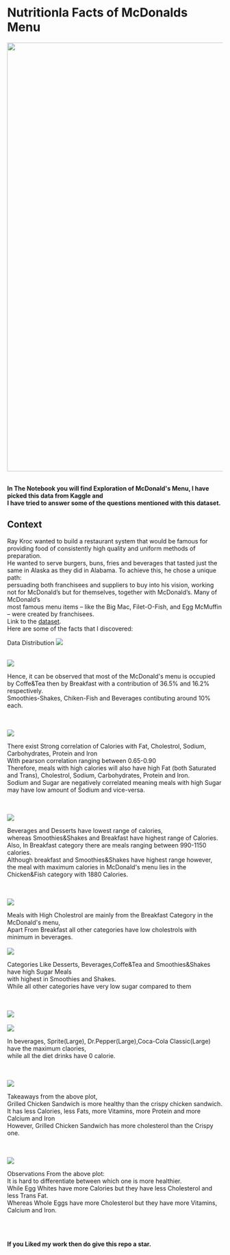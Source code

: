 # Nutritionla Facts of McDonalds Menu

<img src="https://raw.githubusercontent.com/mohan-gupta/EDA/main/McDonald's%20Menu/Plots/McDonalds.webp" width="800" height="1000"><br><br>

<b>In The Notebook you will find Exploration of McDonald's Menu, I have picked this data from Kaggle and<br>
I have tried to answer some of the questions mentioned with this dataset.</b><br>

## Context
Ray Kroc wanted to build a restaurant system that would be famous for providing food of consistently high quality and uniform methods of preparation.<br>
He wanted to serve burgers, buns, fries and beverages that tasted just the same in Alaska as they did in Alabama. To achieve this, he chose a unique path:<br>
persuading both franchisees and suppliers to buy into his vision, working not for McDonald’s but for themselves, together with McDonald’s. Many of McDonald’s<br>
most famous menu items – like the Big Mac, Filet-O-Fish, and Egg McMuffin – were created by franchisees.<br>
Link to the [dataset](https://www.kaggle.com/mcdonalds/nutrition-facts).<br>
Here are some of the facts that I discovered:<br>

Data Distribution
<img src ="https://github.com/Mohan-Gupta/EDA/blob/main/McDonald's%20Menu/Plots/datadist.png">
<br><br>

<img src="https://github.com/Mohan-Gupta/EDA/blob/main/McDonald's%20Menu/Plots/CategoryPie.png">
<p>Hence, it can be observed that most of the McDonald's menu is occupied by Coffe&Tea then by Breakfast with a contribution of 36.5% and 16.2% respectively.<br>
Smoothies-Shakes, Chiken-Fish and Beverages contibuting around 10% each.</p><br><br>

<img src="https://github.com/Mohan-Gupta/EDA/blob/main/McDonald's%20Menu/Plots/Corr_hearmap.png">
<p>There exist Strong correlation of Calories with Fat, Cholestrol, Sodium, Carbohydrates, Protein and Iron<br> With pearson correlation ranging between 0.65-0.90<br>
Therefore, meals with high calories will also have high Fat (both Saturated and Trans), Cholestrol, Sodium, Carbohydrates, Protein and Iron.<br>
Sodium and Sugar are negatively correlated meaning meals with high Sugar may have low amount of Sodium and vice-versa.</p><br><br>

<img src="https://github.com/Mohan-Gupta/EDA/blob/main/McDonald's%20Menu/Plots/CalsDist.png">
<p>Beverages and Desserts have lowest range of calories,<br>
whereas Smoothies&Shakes and Breakfast have highest range of Calories.<br>
Also, In Breakfast category there are meals ranging between 990-1150 calories.<br>
Although breakfast and Smoothies&Shakes have highest range however,<br>
the meal with maximum calories in McDonald's menu lies in the Chicken&Fish category with 1880 Calories.</p><br><br>

<img src="https://github.com/Mohan-Gupta/EDA/blob/main/McDonald's%20Menu/Plots/CholsDist.png">
<p>Meals with High Cholestrol are mainly from the Breakfast Category in the McDonald's menu,<br>
Apart From Breakfast all other categories have low cholestrols with minimum in beverages.<br><br>
  
<img src="https://github.com/Mohan-Gupta/EDA/blob/main/McDonald's%20Menu/Plots/SugarDist.png">
<p>Categories Like Desserts, Beverages,Coffe&Tea and Smoothies&Shakes have high Sugar Meals<br>
with highest in Smoothies and Shakes.<br>
While all other categories have very low sugar compared to them</p><br><br>

<img src="https://github.com/Mohan-Gupta/EDA/blob/main/McDonald's%20Menu/Plots/AvgCals.png">
<br><br>

<img src="https://github.com/Mohan-Gupta/EDA/blob/main/McDonald's%20Menu/Plots/bevgCals.png">
<p>In beverages, Sprite(Large), Dr.Pepper(Large),Coca-Cola Classic(Large) have the maximum claories,<br>
while all the diet drinks have 0 calorie.</p><br><br>
  
 <img src="https://github.com/Mohan-Gupta/EDA/blob/main/McDonald's%20Menu/Plots/GrilledVsCrispy.png">
<p>Takeaways from the above plot,<br>
Grilled Chicken Sandwich is more healthy than the crispy chicken sandwich.<br>
It has less Calories, less Fats, more Vitamins, more Protein and more Calcium and Iron<br>
However, Grilled Chicken Sandwich has more cholesterol than the Crispy one.
</p><br><br>

<img src="https://github.com/Mohan-Gupta/EDA/blob/main/McDonald's%20Menu/Plots/WholeVsWhite.png">
<p>Observations From the above plot: <br>
    It is hard to differentiate between which one is more healthier.<br>
    While Egg Whites have more Calories but they have less Cholesterol and less Trans Fat.<br>
    Whereas Whole Eggs have more Cholesterol but they have more Vitamins, Calcium and Iron.</p><br><br>
    
 <b>If you Liked my work then do give this repo a star.

